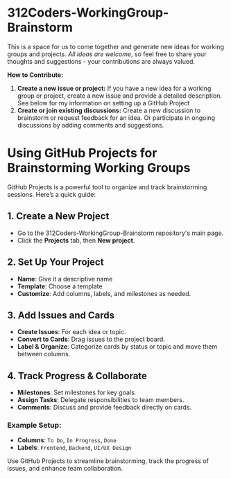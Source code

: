 # 312Coders-WorkingGroup-Brainstorm

This is a space for us to come together and generate new ideas for working groups and projects. *All ideas are welcome*, so feel free to share your thoughts and suggestions - your contributions are always valued. 

**How to Contribute:**

1. **Create a new issue or project:** If you have a new idea for a working group or project, create a new issue and provide a detailed description. See below for my information on setting up a GitHub Project
3. **Create or join existing discussions:** Create a new discussion to brainstorm or request feedback for an idea. Or participate in ongoing discussions by adding comments and suggestions. 


# Using GitHub Projects for Brainstorming Working Groups

GitHub Projects is a powerful tool to organize and track brainstorming sessions. Here’s a quick guide:

## 1. Create a New Project
- Go to the 312Coders-WorkingGroup-Brainstorm repository's main page.
- Click the **Projects** tab, then **New project**.

## 2. Set Up Your Project
- **Name**: Give it a descriptive name
- **Template**: Choose a template
- **Customize**: Add columns, labels, and milestones as needed.

## 3. Add Issues and Cards
- **Create Issues**: For each idea or topic.
- **Convert to Cards**: Drag issues to the project board.
- **Label & Organize**: Categorize cards by status or topic and move them between columns.

## 4. Track Progress & Collaborate
- **Milestones**: Set milestones for key goals.
- **Assign Tasks**: Delegate responsibilities to team members.
- **Comments**: Discuss and provide feedback directly on cards.

### Example Setup:
- **Columns**: `To Do`, `In Progress`, `Done`
- **Labels**: `Frontend`, `Backend`, `UI/UX Design`

Use GitHub Projects to streamline brainstorming, track the progress of issues, and enhance team collaboration.
